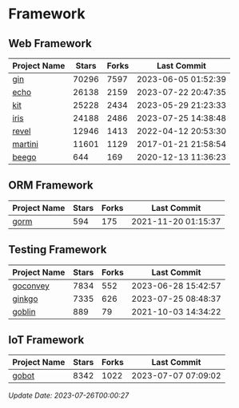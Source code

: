# Framework

## Web Framework
| Project Name | Stars | Forks | Last Commit |
| ------------ | ----- | ----- | ----------- |
| [gin](https://github.com/gin-gonic/gin) | 70296 | 7597 | 2023-06-05 01:52:39 |
| [echo](https://github.com/labstack/echo) | 26138 | 2159 | 2023-07-22 20:47:35 |
| [kit](https://github.com/go-kit/kit) | 25228 | 2434 | 2023-05-29 21:23:33 |
| [iris](https://github.com/kataras/iris) | 24188 | 2486 | 2023-07-25 14:38:48 |
| [revel](https://github.com/revel/revel) | 12946 | 1413 | 2022-04-12 20:53:30 |
| [martini](https://github.com/go-martini/martini) | 11601 | 1129 | 2017-01-21 21:58:54 |
| [beego](https://github.com/astaxie/beego) | 644 | 169 | 2020-12-13 11:36:23 |

## ORM Framework
| Project Name | Stars | Forks | Last Commit |
| ------------ | ----- | ----- | ----------- |
| [gorm](https://github.com/jinzhu/gorm) | 594 | 175 | 2021-11-20 01:15:37 |

## Testing Framework
| Project Name | Stars | Forks | Last Commit |
| ------------ | ----- | ----- | ----------- |
| [goconvey](https://github.com/smartystreets/goconvey) | 7834 | 552 | 2023-06-28 15:42:57 |
| [ginkgo](https://github.com/onsi/ginkgo) | 7335 | 626 | 2023-07-25 08:48:37 |
| [goblin](https://github.com/franela/goblin) | 889 | 79 | 2021-10-03 14:34:22 |

## IoT Framework
| Project Name | Stars | Forks | Last Commit |
| ------------ | ----- | ----- | ----------- |
| [gobot](https://github.com/hybridgroup/gobot) | 8342 | 1022 | 2023-07-07 07:09:02 |

*Update Date: 2023-07-26T00:00:27*